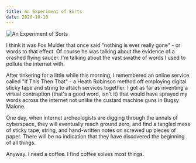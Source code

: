 ```yaml
---
title: An Experiment of Sorts
date: 2020-10-16
---
```


![An Experiment of Sorts](https://source.unsplash.com/0gkw_9fy0eQ/1600x900)

I think it was Fox Mulder that once said "nothing is ever really gone" - or words to that effect. Of course he was talking about the evidence of a crashed flying saucer. I'm talking about the vast swathe of words I used to pollute the internet with.

After tinkering for a little while this morning, I remembered an online service called "If This Then That" - a Heath Robinson method off employing digital sticky tape and string to attach services together.  I got as far as inventing a virtual contraption (that's a good word, isn't it) that would have sprayed my words across the internet not unlike the custard machine guns in Bugsy Malone.

One day, when internet archeologists are digging through the annals of cyberspace, they will eventually reach ground zero, and find a tangled mess of sticky tape, string, and hand-written notes on screwed up pieces of paper. There will be no indication that they have discovered the beginning of all things.

Anyway. I need a coffee. I find coffee solves most things.